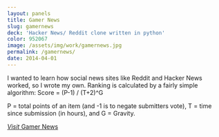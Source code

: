 ```yaml
---
layout: panels
title: Gamer News
slug: gamernews
deck: 'Hacker News/ Reddit clone written in python'
color: 952067
image: /assets/img/work/gamernews.jpg
permalink: /gamernews/
date: 2014-04-01
---
```


I wanted to learn how social news sites like Reddit and Hacker News worked, so I wrote my own. Ranking is calculated by a fairly simple algorithm: Score = (P-1) / (T+2)^G

P = total points of an item (and -1 is to negate submitters vote), T = time since submission (in hours), and G = Gravity.

<a class="btn btn-default" href="http://news.underlost.net/"><i>Visit</i> Gamer News</a>
